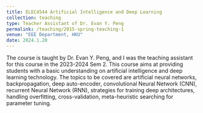 ```yaml
---
title: ELEC4544 Artificial Intelligence and Deep Learning
collection: teaching
type: Teacher Assistant of Dr. Evan Y. Peng
permalink: /teaching/2015-spring-teaching-1
venue: "EEE Department, HKU"
date: 2024.1.20
---
```


The course is taught by Dr. Evan Y. Peng, and I was the teaching assistant for this course in the 2023-2024 Sem 2. This course aims at providing students with a basic understanding on artificial intelligence and deep learning technology. The topics to be covered are artificial neural networks, backpropagation, deep auto-encoder, convolutional Neural Network (CNN), recurrent Neural Network (RNN), strategies for training deep architectures, handling overfitting, cross-validation, meta-heuristic searching for parameter tuning. 

